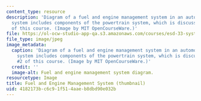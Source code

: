 ```yaml
---
content_type: resource
description: 'Diagram of a fuel and engine management system in an automobile. This
  system includes components of the powertrain system, which is discussed in Lec #2
  of this course. (Image by MIT OpenCourseWare.)'
file: https://ol-ocw-studio-app-qa.s3.amazonaws.com/courses/esd-33-systems-engineering-summer-2010/4182173bc6c91f514aaeb8dbd90e032b_esd-33s10-th.jpg
file_type: image/jpeg
image_metadata:
  caption: 'Diagram of a fuel and engine management system in an automobile. This
    system includes components of the powertrain system, which is discussed in Lec
    #2 of this course. (Image by MIT OpenCourseWare.)'
  credit: ''
  image-alt: Fuel and engine management system diagram.
resourcetype: Image
title: Fuel and Engine Management System (thumbnail)
uid: 4182173b-c6c9-1f51-4aae-b8dbd90e032b
---
```


